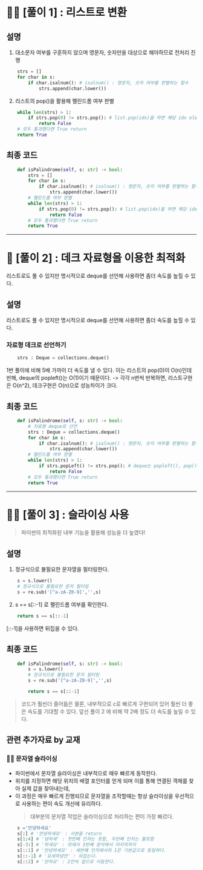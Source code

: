 # 🧚‍♀️ [풀이 1] : 리스트로 변환

## 설명

1. 대소문자 여부를 구훈하지 않으며 영문자, 숫자만을 대상으로 해야하므로 전처리 진행

```python
    strs = []
    for char in s:
        if char.isalnum(): # isalnum() : 영문자, 숫자 여부를 판별하는 함수
            strs.append(char.lower())
```

2. 리스트의 pop()을 활용해 팰린드롬 여부 판별

```python
    while len(strs) > 1:
        if strs.pop(0) != strs.pop(): # list.pop(idx)을 하면 해당 idx element pop 가능
            return False
    # 모두 통과했다면 True return
    return True
```

## 최종 코드

```python
    def isPalindrome(self, s: str) -> bool:
        strs = []
        for char in s:
            if char.isalnum(): # isalnum() : 영문자, 숫자 여부를 판별하는 함수
                strs.append(char.lower())
        # 팰린드롬 여부 판별
        while len(strs) > 1:
            if strs.pop(0) != strs.pop(): # list.pop(idx)을 하면 해당 idx element pop 가능
                return False
        # 모두 통과했다면 True return
        return True
```

---

# 🧚 [풀이 2] : 데크 자료형을 이용한 최적화

리스트로도 풀 수 있지만 명시적으로 deque를 선언해 사용하면 좀더 속도를 높힐 수 있다.

## 설명

리스트로도 풀 수 있지만 명시적으로 deque를 선언해 사용하면 좀더 속도를 높힐 수 있다.

### 자료형 데크로 선언하기

```python
    strs : Deque = collections.deque()
```

1번 풀이에 비해 5배 가까이 더 속도를 낼 수 있다.
이는 리스트의 pop(0)이 O(n)인데 반해, deque의 popleft()는 O(1)이기 때문이다.
-> 각각 n번씩 반복하면, 리스트구현은 O(n^2), 데크구현은 O(n)으로 성능차이가 크다.

## 최종 코드

```python
    def isPalindrome(self, s: str) -> bool:
        # 자료형 deque로 선언
        strs : Deque = collections.deque()
        for char in s:
            if char.isalnum(): # isalnum() : 영문자, 숫자 여부를 판별하는 함수
                strs.append(char.lower())
        # 팰린드롬 여부 판별
        while len(strs) > 1:
            if strs.popLeft() != strs.pop(): # deque는 popleft(), pop() 둘다 가능
                return False
        # 모두 통과했다면 True return
        return True
```

---

# 🧚‍♂️ [풀이 3] : 슬라이싱 사용

> 파이썬의 최적화된 내부 기능을 활용해 성능을 더 높였다!

## 설명

1. 정규식으로 불필요한 문자열을 필터링한다.

```python
    s = s.lower()
    # 정규식으로 불필요한 문자 필터링
    s = re.sub('[^a-zA-Z0-9]','',s)
```

2. s == s[::-1] 로 팰린드롬 여부를 확인한다.

```python
    return s == s[::-1]
```

[::-1]을 사용하면 뒤집을 수 있다.

## 최종 코드

```python
    def isPalindrome(self, s: str) -> bool:
        s = s.lower()
        # 정규식으로 불필요한 문자 필터링
        s = re.sub('[^a-zA-Z0-9]','',s)

        return s == s[::-1]
```

> 코드가 훨씬더 줄어듦은 물론, 내부적으로 c로 빠르게 구현되어 있어 훨씬 더 좋은 속도를 기대할 수 있다.
> 앞선 풀이 2 에 비해 약 2배 정도 더 속도를 높일 수 있다.

## 관련 추가자료 by 교재

### 🧞‍♂️ 문자열 슬라이싱

-   파이썬에서 문자열 슬라이싱은 내부적으로 매우 빠르게 동작한다.
-   위치를 지정하면 해당 위치의 배열 포인터를 얻게 되며 이를 통해 연결된 객체를 찾아 실제 값을 찾아내는데,
-   이 과정은 매우 빠르게 진행되므로 문자열을 조작할때는 항상 슬라이싱을 우선적으로 사용하는 편이 속도 개선에 유리하다.
    > 대부분의 문자열 작업은 슬라이싱으로 처리하는 편이 가장 빠르다.

```python
    s ='안녕하세요'
    s[:] # '안녕하세요' : 사본을 return
    s[1:4] # '녕하세' : 첫번째 인자는 포함, 두번쨰 인자는 불포함
    s[-3:] # '하세요' : 뒤에서 3번쨰 문자에서 마지막까지
    s[::1] # '안녕하세요' : 세번쨰 인자에서의 1은 기본값으로 동일하다.
    s[::-1] # '요세하녕안' : 뒤집는다.
    s[::2] # '안하요' : 2칸씩 앞으로 이동한다.
```
